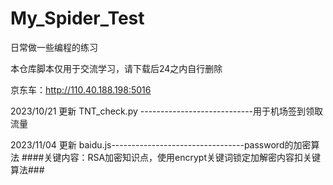 # My_Spider_Test
日常做一些编程的练习

本仓库脚本仅用于交流学习，请下载后24之内自行删除

京东车：http://110.40.188.198:5016

2023/10/21 更新 TNT_check.py ----------------------------用于机场签到领取流量

2023/11/04 更新 baidu.js---------------------------------password的加密算法
####关键内容：RSA加密知识点，使用encrypt关键词锁定加解密内容扣关键算法###
